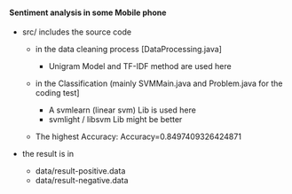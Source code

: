 #### Sentiment analysis in some Mobile phone
* src/ includes the source code
     - in the data cleaning process [DataProcessing.java]
        + Unigram Model and TF-IDF method are used here 
        
     - in the Classification (mainly SVMMain.java and Problem.java for the coding test]
        + A svmlearn (linear svm) Lib is used here
        + svmlight / libsvm Lib might be better  

     - The highest Accuracy:
         Accuracy=0.8497409326424871

* the result is in
     - data/result-positive.data
     - data/result-negative.data
